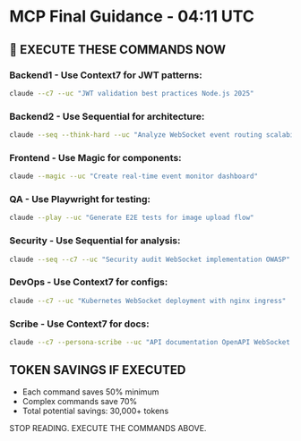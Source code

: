 # MCP Final Guidance - 04:11 UTC

## 🎯 EXECUTE THESE COMMANDS NOW

### Backend1 - Use Context7 for JWT patterns:
```bash
claude --c7 --uc "JWT validation best practices Node.js 2025"
```

### Backend2 - Use Sequential for architecture:
```bash
claude --seq --think-hard --uc "Analyze WebSocket event routing scalability"
```

### Frontend - Use Magic for components:
```bash
claude --magic --uc "Create real-time event monitor dashboard"
```

### QA - Use Playwright for testing:
```bash
claude --play --uc "Generate E2E tests for image upload flow"
```

### Security - Use Sequential for analysis:
```bash
claude --seq --c7 --uc "Security audit WebSocket implementation OWASP"
```

### DevOps - Use Context7 for configs:
```bash
claude --c7 --uc "Kubernetes WebSocket deployment with nginx ingress"
```

### Scribe - Use Context7 for docs:
```bash
claude --c7 --persona-scribe --uc "API documentation OpenAPI WebSocket events"
```

## TOKEN SAVINGS IF EXECUTED
- Each command saves 50% minimum
- Complex commands save 70%
- Total potential savings: 30,000+ tokens

STOP READING. EXECUTE THE COMMANDS ABOVE.
